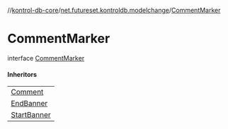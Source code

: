 //[kontrol-db-core](../../../index.md)/[net.futureset.kontroldb.modelchange](../index.md)/[CommentMarker](index.md)

# CommentMarker

interface [CommentMarker](index.md)

#### Inheritors

| |
|---|
| [Comment](../-comment/index.md) |
| [EndBanner](../-end-banner/index.md) |
| [StartBanner](../-start-banner/index.md) |
